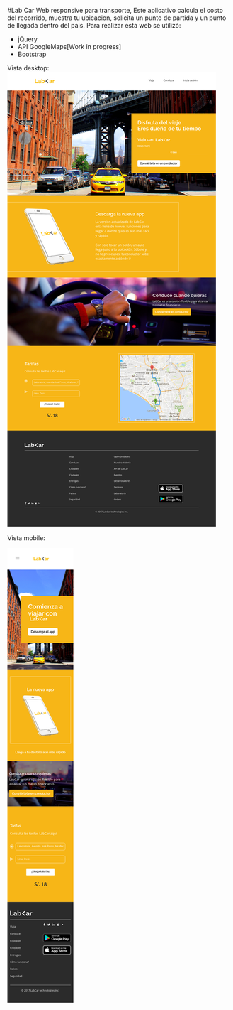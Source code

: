#Lab Car
Web responsive para transporte, Este aplicativo calcula el costo del recorrido, muestra tu ubicacion, solicita un punto de partida y un punto de llegada dentro del pais.
 Para realizar esta web se utilizó:
 * jQuery
 * API GoogleMaps[Work in progress]
 * Bootstrap

 Vista desktop:
![alt text](https://github.com/CindyMendoza/LabCar/blob/master/assets/vistas/desktop.png)

Vista mobile:

![alt text](https://github.com/CindyMendoza/LabCar/blob/master/assets/vistas/mobile.png)
